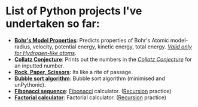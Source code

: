 # List of Python projects I've undertaken so far: 
  - **[Bohr's Model Properties](https://github.com/syswraith/python-projects/blob/main/bohr_calc.py)**: Predicts properties of Bohr's Atomic model- radius, velocity, potential energy, kinetic energy, total energy. *[Valid only for Hydrogen-like atoms](https://en.wikipedia.org/wiki/Bohr_model#Shortcomings)*.
  - **[Collatz Conjecture](https://github.com/syswraith/python-projects/blob/main/collatzConjecture.py)**: Prints out the numbers in the *[Collatz Conjecture](https://en.wikipedia.org/wiki/Collatz_conjecture)* for an inputted number.
  - **[Rock, Paper, Scissors](https://github.com/syswraith/python-projects/blob/main/rock_paper_scissors.py)**: Its like a rite of passage.
  - **[Bubble sort algorithm](https://github.com/syswraith/python-projects/blob/main/bubble_sort.py)**: Bubble sort algorithm (minimised and unPythonic).
  - **[Fibonacci sequence](https://github.com/syswraith/python-projects/blob/main/fibonacci.py)**: [Fibonacci](https://en.wikipedia.org/wiki/Fibonacci_sequence) calculator. ([Recursion](https://en.wikipedia.org/wiki/Recursion_(computer_science)) practice)
  - **[Factorial calculator](https://github.com/syswraith/python-projects/blob/main/factorial.py)**: Factorial calculator. ([Recursion](https://en.wikipedia.org/wiki/Recursion_(computer_science)) practice)
